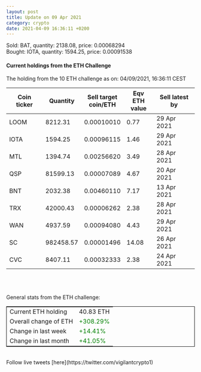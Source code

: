 ```yaml
---
layout: post
title: Update on 09 Apr 2021
category: crypto
date: 2021-04-09 16:36:11 +0200
---
```

<!-- Global site tag (gtag.js) - Google Analytics -->
<script async src="https://www.googletagmanager.com/gtag/js?id=UA-103831149-5"></script>
<script>
  window.dataLayer = window.dataLayer || [];
  function gtag(){dataLayer.push(arguments);}
  gtag('js', new Date());

  gtag('config', 'UA-103831149-5');
</script>
Sold: BAT, quantity:      2138.08, price:   0.00068294<br>Bought: IOTA, quantity:      1594.25, price:   0.00091538<br>

#### Current holdings from the ETH Challenge

The holding from the 10 ETH challenge as on: 04/09/2021, 16:36:11 CEST

|Coin ticker|Quantity|Sell target<br>coin/ETH|Eqv ETH<br>value|Sell latest by|
|-----------|--------|-----------|-----------|--------------|
LOOM|8212.31|  0.00010010|0.77|29 Apr 2021|
IOTA|1594.25|  0.00096115|1.46|29 Apr 2021|
MTL|1394.74|  0.00256620|3.49|28 Apr 2021|
QSP|81599.13|  0.00007089|4.67|20 Apr 2021|
BNT|2032.38|  0.00460110|7.17|13 Apr 2021|
TRX|42000.43|  0.00006262|2.38|28 Apr 2021|
WAN|4937.59|  0.00094080|4.43|29 Apr 2021|
SC|982458.57|  0.00001496|14.08|26 Apr 2021|
CVC|8407.11|  0.00032333|2.38|24 Apr 2021|

<br>
<br>
<br>
General stats from the ETH challenge:

<table style="border:1px solid black;margin-left:auto;margin-right:auto;">
	<tbody>
	<tr>
		<td>Current ETH holding</td>
		<td>     40.83 ETH</td>
	</tr>
	<tr>
		<td>Overall change of ETH</td>
		<td><font color="green">+308.29%</font></td>
	</tr>
	<tr>
		<td>Change in last week</td>
		<td><font color="green">+14.41%</font></td>
	</tr>
	<tr>
		<td>Change in last month</td>
		<td><font color="green">+41.05%</font></td>
	</tr>
	</tbody>
</table>

<br>
Follow live tweets [here](https://twitter.com/vigilantcrypto1)
<br>
<br>